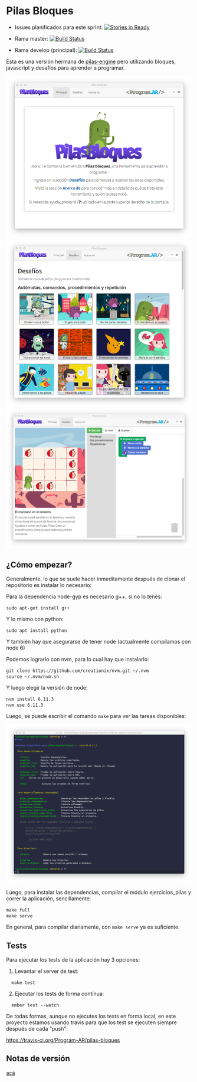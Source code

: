 Pilas Bloques
=============

- Issues planificados para este sprint: [![Stories in Ready](https://badge.waffle.io/Program-AR/pilas-bloques.png?label=ready&title=Ready)](http://waffle.io/Program-AR/pilas-bloques)

- Rama master: [![Build Status](https://travis-ci.org/Program-AR/pilas-bloques.svg?branch=master)](https://travis-ci.org/Program-AR/pilas-bloques)
- Rama develop (principal): [![Build Status](https://travis-ci.org/Program-AR/pilas-bloques.svg?branch=develop)](https://travis-ci.org/Program-AR/pilas-bloques)

Esta es una versión hermana de [pilas-engine](http://www.pilas-engine.com.ar) pero
utilizando bloques, javascript y desafíos para aprender a programar.

![](screenshots/principal.png)
![](screenshots/desafios.png)
![](screenshots/editor.png)

¿Cómo empezar?
--------------

Generalmente, lo que se suele hacer inmeditamente después de clonar el repositorio es instalar lo necesario:

Para la dependencia node-gyp es necesario g++, si no lo tenés:
```
sudo apt-get install g++

```

Y lo mismo con python:
```
sudo apt install python

```

Y también hay que asegurarse de tener node (actualmente compilamos con node 6)

Podemos lograrlo con nvm, para lo cual hay que instalarlo:
```
git clone https://github.com/creationix/nvm.git ~/.nvm
source ~/.nvm/nvm.sh
```

Y luego elegir la versión de node:

```
nvm install 6.11.3
nvm use 6.11.3
```

Luego, se puede escribir el comando ``make`` para ver las tareas disponibles:

![](screenshots/make.png)

Luego, para instalar las dependencias, compilar el módulo ejercicios_pilas y correr la aplicación, sencillamente:

```
make full
make serve
```

En general, para compilar diariamente, con `make serve` ya es suficiente.


Tests
-----

Para ejecutar los tests de la aplicación hay 3 opciones:

1. Levantar el server de test:

```
  make test
```

2. Ejecutar los tests de forma contínua:


```
  ember test --watch
```

De todas formas, aunque no ejecutes los tests en forma local, en este
proyecto estamos usando travis para que los test se ejecuten siempre
después de cada "push":

https://travis-ci.org/Program-AR/pilas-bloques


Notas de versión
---------

[acá](notasDeVersion.md)